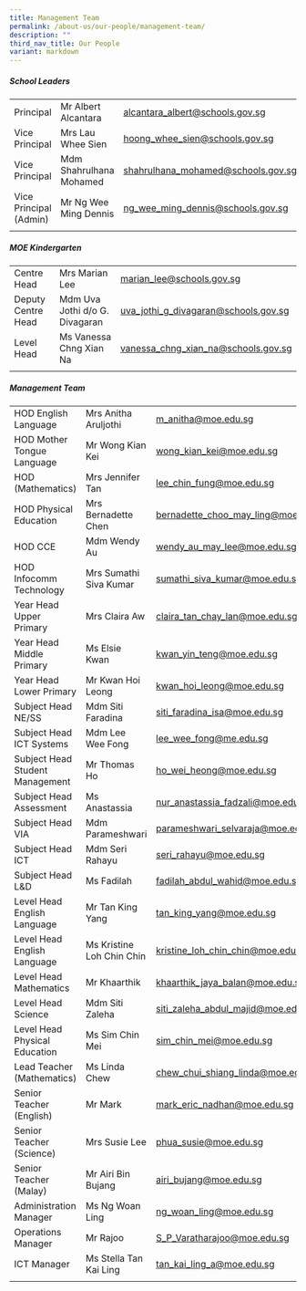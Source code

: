 ```yaml
---
title: Management Team
permalink: /about-us/our-people/management-team/
description: ""
third_nav_title: Our People
variant: markdown
---
```

##### School Leaders

| | | |
|---|---|---|
| Principal   |  Mr Albert Alcantara | [alcantara\_albert@schools.gov.sg](mailto:alcantara_albert@schools.gov.sg) |
| Vice Principal  |  Mrs Lau Whee Sien |  [hoong\_whee\_sien@schools.gov.sg](mailto:hoong_whee_sien@schools.gov.sg) |
|  Vice Principal  |  Mdm Shahrulhana Mohamed |  [shahrulhana\_mohamed@schools.gov.sg](mailto:shahrulhana_mohamed@schools.gov.sg)  |
|  Vice Principal (Admin)  |  Mr Ng Wee Ming Dennis |  [ng\_wee\_ming\_dennis@schools.gov.sg](mailto:ng_wee_ming_dennis@schools.gov.sg) |
| | |

##### MOE Kindergarten

| | | |
|---|---|---|
|  Centre Head  |  Mrs Marian Lee |  marian_lee@schools.gov.sg |
|  Deputy Centre Head  |  Mdm Uva Jothi d/o G. Divagaran |  uva_jothi_g_divagaran@schools.gov.sg |
|  Level Head  |  Ms Vanessa Chng Xian Na  |  vanessa_chng_xian_na@schools.gov.sg  |
| | |

##### Management Team

| | | |
|---|---|---|
| HOD English Language | Mrs Anitha Aruljothi  | m_anitha@moe.edu.sg  |
| HOD Mother Tongue Language | Mr Wong Kian Kei | wong_kian_kei@moe.edu.sg |
| HOD (Mathematics) | Mrs Jennifer Tan | lee_chin_fung@moe.edu.sg |
| HOD Physical Education | Mrs Bernadette Chen | bernadette_choo_may_ling@moe.edu.sg |
| HOD CCE  | Mdm Wendy Au  | wendy_au_may_lee@moe.edu.sg  
| HOD Infocomm Technology | Mrs Sumathi Siva Kumar | sumathi_siva_kumar@moe.edu.sg |
| Year Head Upper Primary | Mrs Claira Aw | claira_tan_chay_lan@moe.edu.sg |
| Year Head Middle Primary | Ms Elsie Kwan | kwan_yin_teng@moe.edu.sg |
| Year Head Lower Primary | Mr Kwan Hoi Leong | kwan_hoi_leong@moe.edu.sg |
| Subject Head NE/SS | Mdm Siti Faradina | siti_faradina_isa@moe.edu.sg |
| Subject Head ICT Systems | Mdm Lee Wee Fong | lee_wee_fong@me.edu.sg |
| Subject Head Student Management | Mr Thomas Ho | ho_wei_heong@moe.edu.sg  |
| Subject Head Assessment | Ms Anastassia | nur_anastassia_fadzali@moe.edu.sg  |
| Subject Head VIA | Mdm Parameshwari | parameshwari_selvaraja@moe.edu.sg |
| Subject Head ICT | Mdm Seri Rahayu | seri_rahayu@moe.edu.sg |
| Subject Head L&D | Ms Fadilah | fadilah_abdul_wahid@moe.edu.sg |
| Level Head English Language | Mr Tan King Yang | tan_king_yang@moe.edu.sg |
| Level Head English Language | Ms Kristine Loh Chin Chin | kristine_loh_chin_chin@moe.edu.sg  |
| Level Head Mathematics | Mr Khaarthik  | khaarthik_jaya_balan@moe.edu.sg  |
| Level Head Science | Mdm Siti Zaleha  | siti_zaleha_abdul_majid@moe.edu.sg  |
| Level Head Physical Education | Ms Sim Chin Mei | sim_chin_mei@moe.edu.sg |
| Lead Teacher (Mathematics) | Ms Linda Chew | chew_chui_shiang_linda@moe.edu.sg |
| Senior Teacher (English) | Mr Mark | mark_eric_nadhan@moe.edu.sg |
| Senior Teacher (Science) | Mrs Susie Lee | phua_susie@moe.edu.sg |
| Senior Teacher (Malay) | Mr Airi Bin Bujang | airi_bujang@moe.edu.sg |
| Administration Manager  | Ms Ng Woan Ling  | ng_woan_ling@moe.edu.sg  |
| Operations Manager  | Mr Rajoo  | S_P_Varatharajoo@moe.edu.sg  |
| ICT Manager | Ms Stella Tan Kai Ling | tan_kai_ling_a@moe.edu.sg |
| | | |